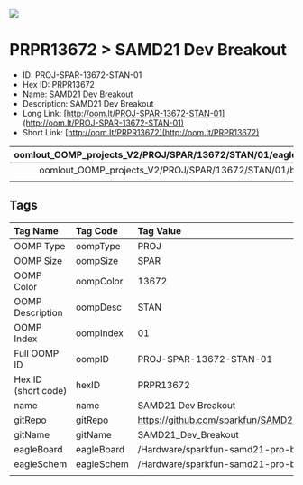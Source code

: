


  
![][im]
# PRPR13672 > SAMD21 Dev Breakout

- ID: PROJ-SPAR-13672-STAN-01
- Hex ID: PRPR13672
- Name: SAMD21 Dev Breakout
- Description: SAMD21 Dev Breakout
- Long Link: [http://oom.lt/PROJ-SPAR-13672-STAN-01](http://oom.lt/PROJ-SPAR-13672-STAN-01)
- Short Link: [http://oom.lt/PRPR13672](http://oom.lt/PRPR13672)
  

|oomlout_OOMP_projects_V2/PROJ/SPAR/13672/STAN/01/eagleSchemImage.png|oomlout_OOMP_projects_V2/PROJ/SPAR/13672/STAN/01/kicadPcb3dFront.png|oomlout_OOMP_projects_V2/PROJ/SPAR/13672/STAN/01/kicadPcb3dBack.png|oomlout_OOMP_projects_V2/PROJ/SPAR/13672/STAN/01/kicadPcb3d.png|
| :---: | :---: | :---: | :---: |
|oomlout_OOMP_projects_V2/PROJ/SPAR/13672/STAN/01/bomBack.png|oomlout_OOMP_projects_V2/PROJ/SPAR/13672/STAN/01/bomFront.png|oomlout_OOMP_projects_V2/PROJ/SPAR/13672/STAN/01/pcbdraw.svg|oomlout_OOMP_projects_V2/PROJ/SPAR/13672/STAN/01/pcbdrawBack.svg|
|||||

## Tags
  

|Tag Name|Tag Code|Tag Value|
| :--- | :--- | :--- |
|OOMP Type|oompType|PROJ|
|OOMP Size|oompSize|SPAR|
|OOMP Color|oompColor|13672|
|OOMP Description|oompDesc|STAN|
|OOMP Index|oompIndex|01|
|Full OOMP ID|oompID|PROJ-SPAR-13672-STAN-01|
|Hex ID (short code)|hexID|PRPR13672|
|name|name|SAMD21 Dev Breakout|
|gitRepo|gitRepo|https://github.com/sparkfun/SAMD21_Dev_Breakout|
|gitName|gitName|SAMD21_Dev_Breakout|
|eagleBoard|eagleBoard|/Hardware/sparkfun-samd21-pro-breakout.brd|
|eagleSchem|eagleSchem|/Hardware/sparkfun-samd21-pro-breakout.sch|
||||



[im]: PROJ/SPAR/13672/STAN/01/kicadPcb3d_450.png
